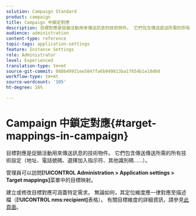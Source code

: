 ```yaml
---
solution: Campaign Standard
product: campaign
title: Campaign 中鎖定對應
description: 目標對應是促銷活動用來傳送訊息的技術物件。 它們包含傳送遞送所需的所有技術設定。
audience: administration
content-type: reference
topic-tags: application-settings
feature: Instance Settings
role: Administrator
level: Experienced
translation-type: tm+mt
source-git-commit: 088b49931ee5047fa6b949813ba17654b1e10d60
workflow-type: tm+mt
source-wordcount: '105'
ht-degree: 16%

---
```



# Campaign 中鎖定對應{#target-mappings-in-campaign}

目標對應是促銷活動用來傳送訊息的技術物件。 它們包含傳送傳送所需的所有技術設定（地址、電話號碼、選擇加入指示符、其他識別碼……）。

管理員可以訪問&#x200B;**[!UICONTROL Administration > Application settings > Target mappings]**&#x200B;菜單中的目標映射。

建立或修改目標對應可涵蓋特定需求。 無論如何，其定位維度應一律對應至描述檔（**[!UICONTROL nms:recipient]**&#x200B;表格）。 有關目標維度的詳細資訊，請參見[此頁面](../../automating/using/query.md#targeting-dimensions-and-resources)。
